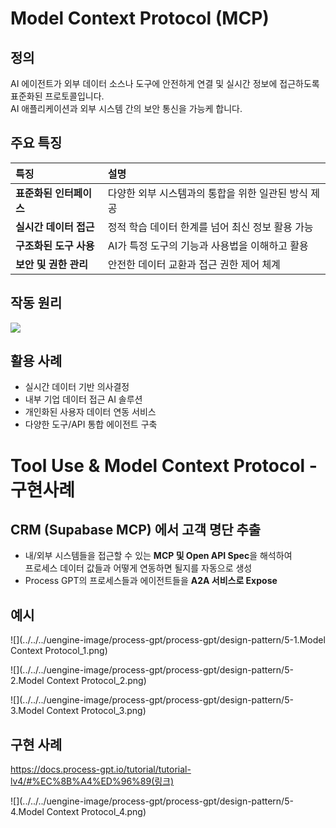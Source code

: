# Model Context Protocol (MCP)  


## 정의
AI 에이전트가 외부 데이터 소스나 도구에 안전하게 연결 및 실시간 정보에 접근하도록 표준화된 프로토콜입니다.  
AI 애플리케이션과 외부 시스템 간의 보안 통신을 가능케 합니다.

## 주요 특징
| 특징 | 설명 |
| :--- | :--- |
| **표준화된 인터페이스** | 다양한 외부 시스템과의 통합을 위한 일관된 방식 제공 |
| **실시간 데이터 접근** | 정적 학습 데이터 한계를 넘어 최신 정보 활용 가능 |
| **구조화된 도구 사용** | AI가 특정 도구의 기능과 사용법을 이해하고 활용 |
| **보안 및 권한 관리** | 안전한 데이터 교환과 접근 권한 제어 체계 |

## 작동 원리

![](../../../uengine-image/process-gpt/process-gpt/design-pattern/5-6.png)

## 활용 사례
- 실시간 데이터 기반 의사결정  
- 내부 기업 데이터 접근 AI 솔루션  
- 개인화된 사용자 데이터 연동 서비스  
- 다양한 도구/API 통합 에이전트 구축  

# Tool Use & Model Context Protocol - 구현사례

## CRM (Supabase MCP) 에서 고객 명단 추출

- 내/외부 시스템들을 접근할 수 있는 **MCP 및 Open API Spec**을 해석하여  
  프로세스 데이터 값들과 어떻게 연동하면 될지를 자동으로 생성
- Process GPT의 프로세스들과 에이전트들을 **A2A 서비스로 Expose**

## 예시

![](../../../uengine-image/process-gpt/process-gpt/design-pattern/5-1.Model Context Protocol_1.png)

![](../../../uengine-image/process-gpt/process-gpt/design-pattern/5-2.Model Context Protocol_2.png)

![](../../../uengine-image/process-gpt/process-gpt/design-pattern/5-3.Model Context Protocol_3.png)


## 구현 사례

https://docs.process-gpt.io/tutorial/tutorial-lv4/#%EC%8B%A4%ED%96%89(링크)

![](../../../uengine-image/process-gpt/process-gpt/design-pattern/5-4.Model Context Protocol_4.png)

